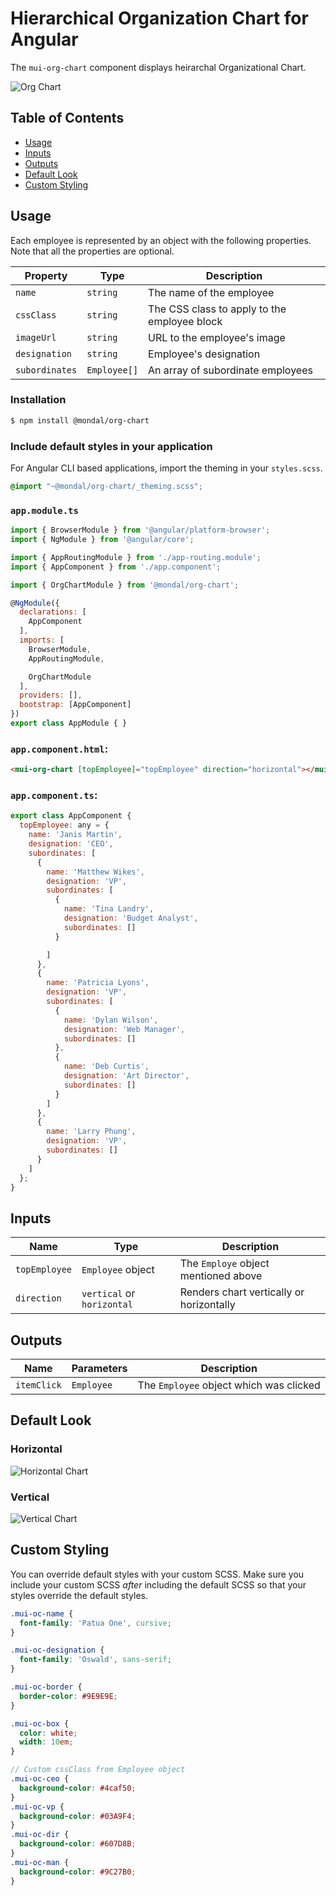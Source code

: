 # Hierarchical Organization Chart for Angular

The `mui-org-chart` component displays heirarchal Organizational Chart.

![Org Chart](https://raw.githubusercontent.com/ashishmondal/mondal-ui/master/projects/mondal/org-chart/org-chart-custom.png)

## Table of Contents

 * [Usage](#usage)
 * [Inputs](#inputs)
 * [Outputs](#outputs)
 * [Default Look](#default-look)
 * [Custom Styling](#custom-styling)

## Usage

Each employee is represented by an object with the following properties. Note that all the properties are optional.

| Property | Type| Description |
|---|---|---|
|`name`|`string`| The name of the employee |
|`cssClass`|`string`| The CSS class to apply to the employee block|
|`imageUrl`|`string`| URL to the employee's image
|`designation`|`string`| Employee's designation
|`subordinates`|`Employee[]`| An array of subordinate employees

### Installation

```sh
$ npm install @mondal/org-chart
```

### Include default styles in your application

For Angular CLI based applications, import the theming in your `styles.scss`.

```css
@import "~@mondal/org-chart/_theming.scss";
```

### `app.module.ts`
```js
import { BrowserModule } from '@angular/platform-browser';
import { NgModule } from '@angular/core';

import { AppRoutingModule } from './app-routing.module';
import { AppComponent } from './app.component';

import { OrgChartModule } from '@mondal/org-chart';

@NgModule({
  declarations: [
    AppComponent
  ],
  imports: [
    BrowserModule,
    AppRoutingModule,

    OrgChartModule
  ],
  providers: [],
  bootstrap: [AppComponent]
})
export class AppModule { }
```

### `app.component.html`:
```html
<mui-org-chart [topEmployee]="topEmployee" direction="horizontal"></mui-org-chart>
```

### `app.component.ts`:
```js
export class AppComponent {
  topEmployee: any = {
    name: 'Janis Martin',
    designation: 'CEO',
    subordinates: [
      {
        name: 'Matthew Wikes',
        designation: 'VP',
        subordinates: [
          {
            name: 'Tina Landry',
            designation: 'Budget Analyst',
            subordinates: []
          }

        ]
      },
      {
        name: 'Patricia Lyons',
        designation: 'VP',
        subordinates: [
          {
            name: 'Dylan Wilson',
            designation: 'Web Manager',
            subordinates: []
          },
          {
            name: 'Deb Curtis',
            designation: 'Art Director',
            subordinates: []
          }
        ]
      },
      {
        name: 'Larry Phung',
        designation: 'VP',
        subordinates: []
      }
    ]
  };
}
```

## Inputs

| Name | Type | Description
|---|---|---|
|`topEmployee`| `Employee` object| The `Employe` object mentioned above
|`direction`| `vertical` or `horizontal` | Renders chart vertically or horizontally

## Outputs

|Name |Parameters | Description
|---|---|---|
|`itemClick`|`Employee`| The `Employee` object which was clicked

## Default Look

### Horizontal

![Horizontal Chart](https://raw.githubusercontent.com/ashishmondal/mondal-ui/master/projects/mondal/org-chart/org-chart-h.png)

### Vertical

![Vertical Chart](https://raw.githubusercontent.com/ashishmondal/mondal-ui/master/projects/mondal/org-chart/org-chart-v.png)


## Custom Styling
You can override default styles with your custom SCSS. Make sure you include your custom SCSS *after* including the default SCSS so that your styles override the default styles.

```scss
.mui-oc-name {
  font-family: 'Patua One', cursive;
}

.mui-oc-designation {
  font-family: 'Oswald', sans-serif;
}

.mui-oc-border {
  border-color: #9E9E9E;
}

.mui-oc-box {
  color: white;
  width: 10em;
}

// Custom cssClass from Employee object
.mui-oc-ceo {
  background-color: #4caf50;
}
.mui-oc-vp {
  background-color: #03A9F4;
}
.mui-oc-dir {
  background-color: #607D8B;
}
.mui-oc-man {
  background-color: #9C27B0;
}
```
